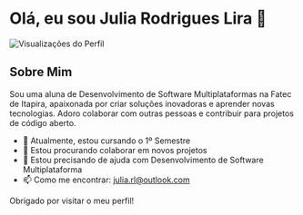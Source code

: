 # Olá, eu sou Julia Rodrigues Lira 👋

![Visualizações do Perfil](https://komarev.com/ghpvc/?username=JuliaRodriguesLira&color=blue)

## Sobre Mim

Sou uma aluna de Desenvolvimento de Software Multiplataformas na Fatec de Itapira, apaixonada por criar soluções inovadoras e aprender novas tecnologias. Adoro colaborar com outras pessoas e contribuir para projetos de código aberto.

- 🌱 Atualmente, estou cursando o 1º Semestre
- 👯 Estou procurando colaborar em novos projetos
- 🤔 Estou precisando de ajuda com Desenvolvimento de Software Multiplataforma
- 📫 Como me encontrar: julia.rl@outlook.com


Obrigado por visitar o meu perfil!
